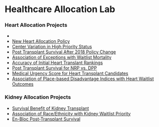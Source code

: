 # Healthcare Allocation Lab

### Heart Allocation Projects

* [Center Variation in Survival Benefit]: (https://github.com/Healthcare-Allocation-Lab/mixed_effects_survival_benefit_heart_tx)
* [New Heart Allocation Policy](https://github.com/Healthcare-Allocation-Lab/new_heart_allocation_policy)
* [Center Variation in High Priority Status](https://github.com/Healthcare-Allocation-Lab/geo_var_heart_tx_list_)
* [Post Transplant Survival After 2018 Policy Change](https://github.com/Healthcare-Allocation-Lab/post_transplant_survival_new_policy)
* [Association of Exceptions with Waitlist Mortality](https://github.com/Healthcare-Allocation-Lab/heart_transplant_exceptions)
* [Accuracy of Initial Heart Translant Rankings](https://github.com/Healthcare-Allocation-Lab/Heart-Transplant-Rankings)
* [Post Transplant Survival for NRP vs. DPP](https://github.com/Healthcare-Allocation-Lab/nrp_dpp_heart_survival)
* [Medical Urgency Score for Heart Transplant Candidates](https://github.com/Healthcare-Allocation-Lab/US-CRS-1.0)
* [Association of Place-based Disadvantage Indices with Heart Waitlist Outcomes](https://github.com/Healthcare-Allocation-Lab/Place-Based-Index-Comparison-Heart-)

### Kidney Allocation Projects

* [Survival Benefit of Kidney Transplant](https://github.com/Healthcare-Allocation-Lab/survival_benefit_kidney)
* [Association of Race/Ethnicity with Kidney Waitlist Priority](https://github.com/Healthcare-Allocation-Lab/Kidney-Transplant-Disparities)
* [En-Bloc Post-Transplant Survival](https://github.com/Healthcare-Allocation-Lab/en-bloc-post-tx-survival)

<!--

**Here are some ideas to get you started:**

🙋‍♀️ A short introduction - what is your organization all about?
🌈 Contribution guidelines - how can the community get involved?
👩‍💻 Useful resources - where can the community find your docs? Is there anything else the community should know?
🍿 Fun facts - what does your team eat for breakfast?
🧙 Remember, you can do mighty things with the power of [Markdown](https://docs.github.com/github/writing-on-github/getting-started-with-writing-and-formatting-on-github/basic-writing-and-formatting-syntax)
-->

